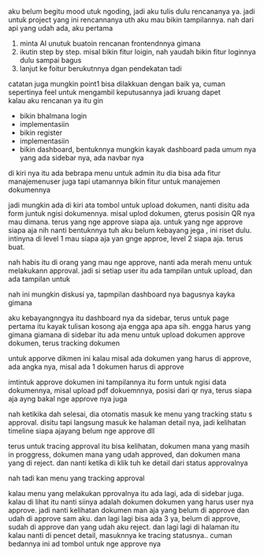 aku belum begitu mood utuk ngoding, jadi aku tulis dulu rencananya ya. jadi untuk project yang ini rencannanya uth aku mau bikin tampilannya. nah dari api yang udah ada, aku pertama
1. minta AI unutuk buatoin rencanan frontendnnya gimana
2. ikutin step by step. misal bikin fitur loigin, nah yaudah bikin fitur loginnya dulu sampai bagus
2. lanjut ke foitur berukutnnya dgan pendekatan tadi

catatan juga mungkin point1 bisa dilakkuan dengan baik ya, cuman sepertinya feel untuk mengambil keputusannya jadi kruang dapet\
kalau aku rencanan ya itu gin

- bikin bhalmana login
- implementasiin
- bikin register
- implementasiin
- bikin dashboard, bentuknnya mungkin kayak dashboard pada umum nya yang  ada sidebar nya, ada navbar nya

di kiri nya itu ada bebrapa menu
untuk admin itu dia bisa ada fitur manajemenuser juga
tapi utamannya bikin fitur untuk manajemen dokumennya

jadi mungkin ada di kiri ata tombol untuk upload dokumen, nanti disitu ada form juntuk ngisi dokumennya. misal uplod dokumen, gterus posisin QR nya mau dimana. terus yang nge approve siapa aja. untuk yang nge approve siapa aja nih nanti bentuknnya tuh aku belum kebayang jega , ini riset dulu. intinyna di level 1 mau siapa aja yan gnge approe, level 2 siapa aja. 
terus buat. 

nah habis itu di orang yang mau nge approve, nanti ada merah menu untuk melakukann approval. jadi si setiap user itu ada tampilan untuk upload, dan ada tampilan untuk 

nah ini mungkin diskusi ya, tapmpilan dashboard nya bagusnya kayka gimana

aku kebayangnngya itu dashboard nya da sidebar, terus untuk page pertama itu kayak tulisan kosong aja engga apa apa sih. engga harus yang gimana giamana
di sidebar itu ada menu untuk upload dokumen approve dokumen, terus tracking dokumen 

untuk apporve dikmen ini kalau misal ada dokumen yang harus di approve, ada angka nya, misal ada 1 dokumen harus di approve

imtintuk approve dokumen ini  tampilannya itu form untuk ngisi data dokumennya, misal upload pdf dokuemnnya, posisi dari qr nya, terus siapa aja ayng bakal nge approve nya juga

nah ketikika dah selesai, dia otomatis masuk ke menu yang tracking statu s approval. disitu tapi langsung masuk ke halaman detail nya, jadi kelihatan timeline siapa ajayang belum nge approve dll


terus untuk tracing approval itu bisa kelihatan, dokumen mana yang masih in proggress, dokumen mana yang udah approved, dan dokumen mana yang di reject. dan nanti ketika di klik tuh ke detail dari status approvalnya

nah tadi  kan menu yang tracking approval

kalau menu yang melakukan pprovalnya itu ada lagi, ada di sidebar juga. kalau di lihat itu nanti siinya adalah dokumen   dokumen yang harus user nya approve. jadi nanti kelihatan dokumen man aja yang belum di approve dan udah di approve sam aku. dan lagi lagi bisa ada 3 ya, belum di approve, sudah di approve dan yang udah aku reject. dan lagi lagi di halaman itu kalau nanti di pencet detail, masuknnya ke tracing statusnya.. cuman bedannya ini ad tombol untuk nge approve nya




